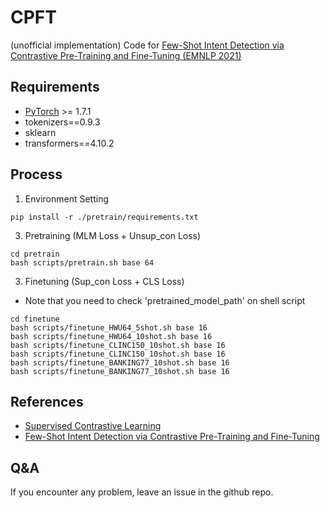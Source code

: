 # CPFT
(unofficial implementation) Code for [Few-Shot Intent Detection via Contrastive Pre-Training and Fine-Tuning  (EMNLP 2021)](https://arxiv.org/pdf/2109.06349.pdf)


## Requirements
* [PyTorch](http://pytorch.org/) >= 1.7.1
* tokenizers==0.9.3
* sklearn
* transformers==4.10.2

## Process

1. Environment Setting
```console
pip install -r ./pretrain/requirements.txt
```

3. Pretraining (MLM Loss + Unsup_con Loss)
```console
cd pretrain
bash scripts/pretrain.sh base 64
```

3. Finetuning (Sup_con Loss + CLS Loss)

* Note that you need to check 'pretrained_model_path' on shell script
```console
cd finetune
bash scripts/finetune_HWU64_5shot.sh base 16
bash scripts/finetune_HWU64_10shot.sh base 16
bash scripts/finetune_CLINC150_10shot.sh base 16
bash scripts/finetune_CLINC150_10shot.sh base 16
bash scripts/finetune_BANKING77_10shot.sh base 16
bash scripts/finetune_BANKING77_10shot.sh base 16
```

## References
* [Supervised Contrastive Learning](https://arxiv.org/pdf/2004.11362.pdf)
* [Few-Shot Intent Detection via Contrastive Pre-Training and Fine-Tuning](https://arxiv.org/pdf/2109.06349.pdf)

## Q&A
If you encounter any problem, leave an issue in the github repo.
